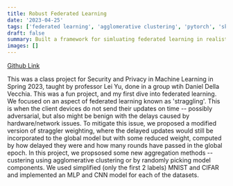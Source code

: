 ```yaml
---
title: Robust Federated Learning
date: '2023-04-25'
tags: ['federated learning', 'agglomerative clustering', 'pytorch', 'sklearn']
draft: false
summary: Built a framework for simluating federated learning in realistic scenarios
images: []
---
```


[Github Link](https://github.com/inwonakng/robust-fl)

This was a class project for Security and Privacy in Machine Learning in Spring 2023, taught by professor Lei Yu, done in a group wtih Daniel Della Vecchia.
This was a fun project, and my first dive into federated learning.
We focused on an aspect of federated learning known as 'straggling'.
This is when the client devices do not send their updates on time -- possibly adversarial, but also might be benign with the delays caused by hardware/network issues.
To mitigate this issue, we proposed a modified version of straggler weighting, where the delayed updates would still be incorporated to the global model but with some reduced weight, computed by how delayed they were and how many rounds have passed in the global epoch.
In this project, we propsosed some new aggregation methods -- custering using agglomerative clustering or by randomly picking model components.
We used simplified (only the first 2 labels) MNIST and CIFAR and implemented an MLP and CNN model for each of the datasets.
